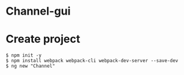 # Channel-gui


# Create project
```
$ npm init -y
$ npm install webpack webpack-cli webpack-dev-server --save-dev
$ ng new "Channel"

